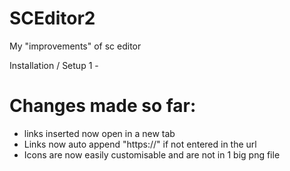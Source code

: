 # SCEditor2
My "improvements" of sc editor

Installation / Setup
1 - 


# Changes made so far:
- links inserted now open in a new tab
- Links now auto append "https://" if not entered in the url
- Icons are now easily customisable and are not in 1 big png file
